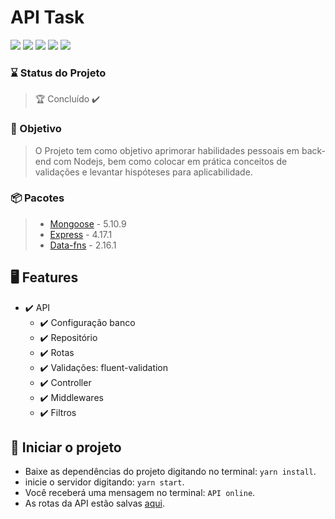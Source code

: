 # API Task

<img src="https://img.shields.io/static/v1?label=.&message=Nodejs&color=339933&style=for-the-badge&logo=Node.js"/> <img src="https://img.shields.io/static/v1?label=.&message=JavaScript&color=F7DF1E&style=for-the-badge&logo=JavaScript"/> <img src="https://img.shields.io/static/v1?label=.&message=MongoDb&color=47A248&style=for-the-badge&logo=MongoDB"/> <img src="https://img.shields.io/static/v1?label=.&message=Insomnia&color=5849BE&style=for-the-badge&logo=Insomnia"/> <img src="https://img.shields.io/static/v1?label=.&message=Yarn&color=2C8EBB&style=for-the-badge&logo=Yarn"/>

### ⌛ Status do Projeto

> 🏆 Concluído ✔️
### 🎯  Objetivo

> O Projeto tem como objetivo aprimorar habilidades pessoais em back-end com Nodejs, bem como colocar em prática conceitos de validações e levantar hispóteses para aplicabilidade.


### 📦 Pacotes

> - [Mongoose](https://mongoosejs.com/) - 5.10.9
> - [Express](https://expressjs.com/pt-br/) - 4.17.1
> - [Data-fns](https://date-fns.org/) - 2.16.1

## 🖥️ Features

- ✔️ API
  - ✔️ Configuração banco
  - ✔️ Repositório
  - ✔️ Rotas
  - ✔️ Validações: fluent-validation
  - ✔️ Controller
  - ✔️ Middlewares
  - ✔️ Filtros

## 🔫 Iniciar o projeto
- Baixe as dependências do projeto digitando no terminal: `yarn install`.
- inicie o servidor digitando: `yarn start`.
- Você receberá uma mensagem no terminal: `API online`.
- As rotas da API estão salvas [aqui](https://github.com/rafaelbatistaroque/projeto_api_task/tree/master/src/utils).